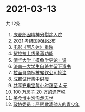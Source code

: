 # 2021-03-13
  共 12条

  <!-- BEGIN -->
  <!-- 最后更新时间:Sat Mar 13 2021 08:11:17 GMT+0000 (Coordinated Universal Time) -->
  1. [庞麦郎因精神分裂症入院](https://www.zhihu.com/search?q=庞麦郎)
1. [2021 考研国家线公布](https://www.zhihu.com/search?q=考研国家线)
1. [电影《阿凡达》重映](https://www.zhihu.com/search?q=阿凡达)
1. [货拉拉上线录音功能](https://www.zhihu.com/search?q=货拉拉)
1. [清华大学「摸鱼学导论」课](https://www.zhihu.com/search?q=摸鱼课)
1. [济南一大学生自杀并留下遗书](https://www.zhihu.com/search?q=济南大学学生自杀)
1. [拉面哥商标被餐饮公司抢注](https://www.zhihu.com/search?q=拉面哥)
1. [成都试行集中供暖](https://www.zhihu.com/search?q=成都供暖)
1. [共享充电宝每小时涨至 4 元](https://www.zhihu.com/search?q=共享充电宝)
1. [100 万房子 20 万的遗产税](https://www.zhihu.com/search?q=遗产税)
1. [美食博主泡泡龙去世](https://www.zhihu.com/search?q=泡泡龙)
1. [政协委员：严惩欺凌他人的青少年](https://www.zhihu.com/search?q=校园欺凌)
  <!-- END -->
  